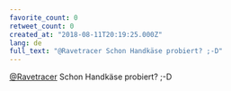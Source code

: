 ```yaml
---
favorite_count: 0
retweet_count: 0
created_at: "2018-08-11T20:19:25.000Z"
lang: de
full_text: "@Ravetracer Schon Handkäse probiert? ;-D"
---
```


[@Ravetracer](https://twitter.com/Ravetracer) Schon Handkäse probiert? ;-D
